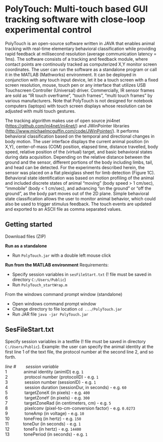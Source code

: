 # PolyTouch: Multi-touch based GUI tracking software with close-loop experimental control
PolyTouch is an open-source software written in JAVA that enables animal tracking with real-time elementary behavioral classification while providing rapid feedback at millisecond resolution (average communication latency = 1ms). The software consists of a tracking and feedback module, where contact points are continously tracked as computerized X,Y monitor screen coordinates. The user can run the software as a standalone program or call it in the MATLAB (Mathworks) environment. It can be deployed in conjunction with any touch input device, let it be a touch screen with a fixed screen resolution, mouse, touch pen or any interface that utilizes USB Touchscreen Controller (Universal) driver. Commercially, IR sensor frames are sold as “IR touch overframe”, “touch frames”, “multi touch frames” by various manufacturers. Note that PolyTouch is not designed for notebook computers (laptops) with touch screen displays whose resolution can be adjusted with multi touch gestures.

The tracking algorithm makes use of open source jni4net (https://github.com/jni4net/jni4net/) and JWinPointer libraries (http://www.michaelmcguffin.com/code/JWinPointer/). It performs behavioral classification based on the temporal and directional changes in body motion. The user interface displays the current animal position (in X,Y), center-of-mass (COM) position, elapsed time, distance travelled, body speed, relative position of the (virtual) target, and basic behavioral states during data acquisition. Depending on the relative distance between the ground and the sensor, different portions of the body including limbs, tail, and head can be detected. For the experiments described herein, the sensor was placed on a flat plexiglass sheet for limb detection (Figure 1C).  Behavioral state identification was based on motion profiling of the animal and included discrete states of animal “moving” (body speed > 1 cm/sec), “immobile” (body < 1 cm/sec), and advancing “on the ground” or “off the ground”, as the body part moves out of the 2D plane. Simple behavioral state classification allows the user to monitor animal behavior, which could also be used to trigger stimulus feedback. The touch events are updated and exported to an ASCII file as comma separated values.

## Getting started
Download files (ZIP)

__Run as a standalone__
  - Run `PolyTouch.jar` with a double left mouse click 

__Run from the MATLAB environment__
Requirements: 
  - Specify session variables in `sesFileStart.txt` (! file must be saved in directory `C:/Users/Public`)
  - Run `PolyTouch_startWrap.m`

From the windows command prompt window (standalone)
  - Open windows command prompt window
  - Change directory to file location `cd .../PolyTouch.jar`
  - Run JAR file `java -jar PolyTouch.jar`

## SesFileStart.txt
Specify session variables in a textfile (! file must be saved in directory `C:/Users/Public`). Example: the user can specify the animal identity at the first line 1 of the text file, the protocol number at the second line 2, and so forth.

_line #&nbsp;&nbsp;&nbsp;&nbsp;&nbsp;&nbsp;&nbsp;&nbsp;session variable_  
1&nbsp;&nbsp;&nbsp;&nbsp;&nbsp;&nbsp;&nbsp;&nbsp;&nbsp;&nbsp;&nbsp;&nbsp;&nbsp;&nbsp;animal identity (animID) e.g. `1`  
2&nbsp;&nbsp;&nbsp;&nbsp;&nbsp;&nbsp;&nbsp;&nbsp;&nbsp;&nbsp;&nbsp;&nbsp;&nbsp;&nbsp;protocol number (protocolID) - e.g. `1`  
3&nbsp;&nbsp;&nbsp;&nbsp;&nbsp;&nbsp;&nbsp;&nbsp;&nbsp;&nbsp;&nbsp;&nbsp;&nbsp;&nbsp;session number (sessionID) - e.g. `1`  
4&nbsp;&nbsp;&nbsp;&nbsp;&nbsp;&nbsp;&nbsp;&nbsp;&nbsp;&nbsp;&nbsp;&nbsp;&nbsp;&nbsp;session duration (sessionDur, in seconds) - e.g. `60`  
5&nbsp;&nbsp;&nbsp;&nbsp;&nbsp;&nbsp;&nbsp;&nbsp;&nbsp;&nbsp;&nbsp;&nbsp;&nbsp;&nbsp;targetZoneX (in pixels) - e.g. `400`  
6&nbsp;&nbsp;&nbsp;&nbsp;&nbsp;&nbsp;&nbsp;&nbsp;&nbsp;&nbsp;&nbsp;&nbsp;&nbsp;&nbsp;targetZoneY (in pixels) - e.g. `300`  
7&nbsp;&nbsp;&nbsp;&nbsp;&nbsp;&nbsp;&nbsp;&nbsp;&nbsp;&nbsp;&nbsp;&nbsp;&nbsp;&nbsp;targetZoneRad (in centimeters, cm) - e.g. `5`  
8&nbsp;&nbsp;&nbsp;&nbsp;&nbsp;&nbsp;&nbsp;&nbsp;&nbsp;&nbsp;&nbsp;&nbsp;&nbsp;&nbsp;pixelconv (pixel-to-cm-conversion factor) - e.g. `0.0273`  
9&nbsp;&nbsp;&nbsp;&nbsp;&nbsp;&nbsp;&nbsp;&nbsp;&nbsp;&nbsp;&nbsp;&nbsp;&nbsp;&nbsp;toneAmp (in voltage) - e.g. `10`  
10&nbsp;&nbsp;&nbsp;&nbsp;&nbsp;&nbsp;&nbsp;&nbsp;&nbsp;&nbsp;&nbsp;&nbsp;toneFreq (in hertz) - e.g. `150`  
11&nbsp;&nbsp;&nbsp;&nbsp;&nbsp;&nbsp;&nbsp;&nbsp;&nbsp;&nbsp;&nbsp;&nbsp;toneDur (in seconds) - e.g. `1`  
12&nbsp;&nbsp;&nbsp;&nbsp;&nbsp;&nbsp;&nbsp;&nbsp;&nbsp;&nbsp;&nbsp;&nbsp;toneFs (in hertz) - e.g. `14400`  
13&nbsp;&nbsp;&nbsp;&nbsp;&nbsp;&nbsp;&nbsp;&nbsp;&nbsp;&nbsp;&nbsp;&nbsp;tonePeriod (in seconds) - e.g. `1` 
